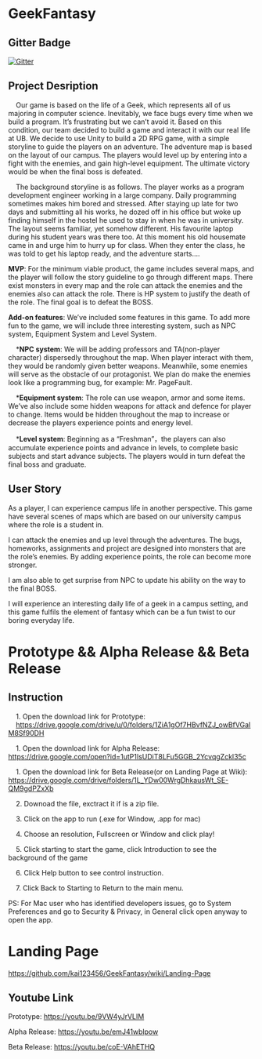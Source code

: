 # GeekFantasy

## Gitter Badge
[![Gitter](https://badges.gitter.im/Join%20Chat.svg)](https://gitter.im/PlayerTeam/Lobby?utm_source=badge&utm_medium=badge&utm_campaign=pr-badge&utm_content=badge)

## Project Desription
&nbsp;&nbsp;&nbsp;&nbsp;Our game is based on the life of a Geek, which represents all of us majoring in computer science. Inevitably, we face bugs every time when we build a program. It’s frustrating but we can’t avoid it. Based on this condition, our team decided to build a game and interact it with our real life at UB. We decide to use Unity to build a 2D RPG game, with a simple storyline to guide the players on an adventure. The adventure map is based on the layout of our campus. The players would level up by entering into a fight with the enemies, and gain high-level equipment. The ultimate victory would be when the final boss is defeated. 
  
&nbsp;&nbsp;&nbsp;&nbsp;The background storyline is as follows. The player works as a program development engineer working in a large company. Daily programming sometimes makes him bored and stressed. After staying up late for two days and submitting all his works, he dozed off in his office but woke up finding himself in the hostel he used to stay in when he was in university. The layout seems familiar, yet somehow different. His favourite laptop during his student years was there too. At this moment his old housemate came in and urge him to hurry up for class. When they enter the class, he was told to get his laptop ready, and the adventure starts….

**MVP**: For the minimum viable product, the game includes several maps, and the player will follow the story guideline to go through different maps. There exist monsters in every map and the role can attack the enemies and the enemies also can attack the role. There is HP system to justify the death of the role. The final goal is to defeat the BOSS. 

**Add-on features**:
We’ve included some features in this game. To add more fun to the game, we will include three interesting system, such as NPC system, Equipment System and Level System.

&nbsp;&nbsp;&nbsp;&nbsp;***NPC system**: We will be adding professors and TA(non-player character) dispersedly throughout the map. When player interact with them, they would be randomly given better weapons. Meanwhile, some enemies will serve as  the obstacle of our protagonist. We plan do make the enemies look like a programming bug, for example: Mr. PageFault.

&nbsp;&nbsp;&nbsp;&nbsp;***Equipment system**: The role can use weapon, armor and some items. We’ve also include some hidden weapons for attack and defence for player to change. Items would be hidden throughout the map to increase or decrease the players experience points and energy level.

&nbsp;&nbsp;&nbsp;&nbsp;***Level system**: Beginning as a “Freshman”，the players can also accumulate experience points and advance in levels, to complete basic subjects and start advance subjects. The players would in turn defeat the final boss and graduate.

## User Story 
As a player, I can experience campus life in another perspective. This game have several scenes of maps which are based on our university campus where the role is a student in. 


I can attack the enemies and up level through the adventures. The bugs, homeworks, assignments and project are designed into monsters that are the role’s enemies. By adding experience points, the role can become more stronger.


I am also able to get surprise from NPC to update his ability on the way to the final BOSS. 


I will experience an interesting daily life of a geek in a campus setting, and this game fulfils the element of fantasy which can be a fun twist to our boring everyday life.	

# Prototype && Alpha Release && Beta Release
## Instruction
&nbsp;&nbsp;&nbsp;&nbsp;1. Open the download link for Prototype:
&nbsp;&nbsp;&nbsp;&nbsp;https://drive.google.com/drive/u/0/folders/1ZiA1gOf7HBvfNZJ_owBfVGaIM8Sf90DH

&nbsp;&nbsp;&nbsp;&nbsp;1. Open the download link for Alpha Release: 
https://drive.google.com/open?id=1utP1IsUDiT8LFu5GGB_2YcvqgZckl35c

&nbsp;&nbsp;&nbsp;&nbsp;1. Open the download link for Beta Release(or on Landing Page at Wiki): 
https://drive.google.com/drive/folders/1L_YDw00WrgDhkausWt_SE-QM9gdPZxXb 

&nbsp;&nbsp;&nbsp;&nbsp;2. Downoad the file, exctract it if is a zip file.

&nbsp;&nbsp;&nbsp;&nbsp;3. Click on the app to run (.exe for Window, .app for mac)

&nbsp;&nbsp;&nbsp;&nbsp;4. Choose an resolution, Fullscreen or Window and click play!

&nbsp;&nbsp;&nbsp;&nbsp;5. Click starting to start the game, click Introduction to see the background of the game

&nbsp;&nbsp;&nbsp;&nbsp;6. Click Help button to see control instruction.

&nbsp;&nbsp;&nbsp;&nbsp;7. Click Back to Starting to Return to the main menu.

PS: For Mac user who has identified developers issues, go to System Preferences and go to Security & Privacy, in General click open anyway to open the app.

# Landing Page
https://github.com/kai123456/GeekFantasy/wiki/Landing-Page

## Youtube Link
Prototype: https://youtu.be/9VW4yJrVLIM

Alpha Release: https://youtu.be/emJ41wblpow

Beta Release: https://youtu.be/coE-VAhETHQ
